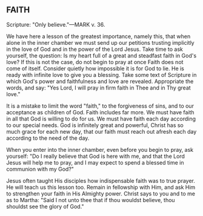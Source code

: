 ## FAITH ##

Scripture: "Only believe."—MARK v. 36.



We have here a lesson of the greatest importance, namely this, that when alone in the inner chamber we must send up our petitions trusting implicitly in the love of God and in the power of the Lord Jesus. Take time to ask yourself, the question: Is my heart full of a great and steadfast faith in God's love? If this is not the case, do not begin to pray at once Faith does not come of itself. Consider quietly how impossible it is for God to lie. He is ready with infinite love to give you a blessing. Take some text of Scripture in which God's power and faithfulness and love are revealed. Appropriate the words, and say: "Yes Lord, I will pray in firm faith in Thee and in Thy great love."

It is a mistake to limit the word "faith," to the forgiveness of sins, and to our acceptance as children of God. Faith includes far more. We must have faith in all that God is willing to do for us. We must have faith each day according to our special needs. God is infinitely great and powerful, Christ has so much grace for each new day, that our faith must reach out afresh each day according to the need of the day.

When you enter into the inner chamber, even before you begin to pray, ask yourself: "Do I really believe that God is here with me, and that the Lord Jesus will help me to pray, and I may expect to spend a blessed time in communion with my God?"

Jesus often taught His disciples how indispensable faith was to true prayer. He will teach us this lesson too. Remain in fellowship with Him, and ask Him to strengthen your faith in His Almighty power. Christ says to you and to me as to Martha: "Said I not unto thee that if thou wouldst believe, thou shouldst see the glory of God."

